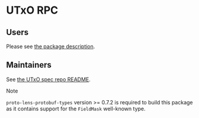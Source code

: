 # UTxO RPC

## Users
Please see [the package description](https://hackage.haskell.org/package/utxorpc).

## Maintainers
See [the UTxO spec repo README](https://github.com/utxorpc/spec#readme).

> [!NOTE]
> `proto-lens-protobuf-types` version >= 0.7.2 is required to build this package as it contains support for the `FieldMask` well-known type.